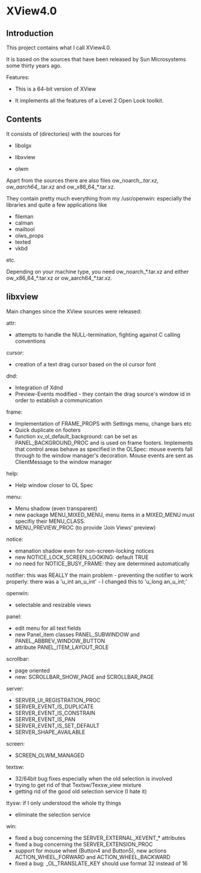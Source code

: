 XView4.0
========

Introduction
------------

This project contains what I call XView4.0.

It is based on the sources that have been released by Sun Microsystems some thirty years ago.


Features:

* This is a 64-bit version of XView

* It implements all the features of a Level 2 Open Look toolkit.



Contents
--------

It consists of (directories) with the sources for

* libolgx

* libxview

* olwm


Apart from the sources there are also files ow_noarch_*.tar.xz, ow_aarch64_*.tar.xz and ow_x86_64_*.tar.xz.

They contain pretty much everything from my /usr/openwin: especially the libraries and quite a few applications like

* fileman
* calman
* mailtool
* olws_props
* texted
* vkbd

etc.

Depending on your machine type, you need 
ow_noarch_\*.tar.xz and either ow_x86_64_\*.tar.xz or ow_aarch64\_*.tar.xz.



libxview
--------

Main changes since the XView sources were released:


attr:
* attempts to handle the NULL-termination, fighting against C calling conventions

cursor:
* creation of a text drag cursor based on the ol cursor font

dnd:
* Integration of Xdnd
* Preview-Events modified - they contain the drag source's window id in order to establish a communication

frame:
* Implementation of FRAME_PROPS with Settings menu, change bars etc
* Quick duplicate on footers
* function xv_ol_default_background: can be set as PANEL_BACKGROUND_PROC and is used on frame footers. Implements that control areas behave as specified in the OLSpec: mouse events fall through to the window manager's decoration. Mouse events are sent as ClientMessage to the window manager

help:
* Help window closer to OL Spec

menu:
* Menu shadow (even transparent)
* new package MENU_MIXED_MENU, menu items in a MIXED_MENU must specifiy their MENU_CLASS.
* MENU_PREVIEW_PROC (to provide 'Join Views' preview)

notice:
* emanation shadow even for non-screen-locking notices 
* new NOTICE_LOCK_SCREEN_LOOKING: default TRUE
* no need for NOTICE_BUSY_FRAME: they are determined automatically

notifier:
	this was REALLY the main problem - preventing the notifier to work
	properly: there was a 'u_int an_u_int' - I changed this to 
	'u_long an_u_int;'

openwin:
* selectable and resizable views

panel:
* edit menu for all text fields
* new Panel_item classes PANEL_SUBWINDOW and PANEL_ABBREV_WINDOW_BUTTON
* attribute PANEL_ITEM_LAYOUT_ROLE

scrollbar:
* page oriented
* new: SCROLLBAR_SHOW_PAGE and SCROLLBAR_PAGE

server:
* SERVER_UI_REGISTRATION_PROC
* SERVER_EVENT_IS_DUPLICATE
* SERVER_EVENT_IS_CONSTRAIN
* SERVER_EVENT_IS_PAN
* SERVER_EVENT_IS_SET_DEFAULT
* SERVER_SHAPE_AVAILABLE

screen:
* SCREEN_OLWM_MANAGED

textsw:
* 32/64bit bug fixes especially when the old selection is involved
* trying to get rid of that Textsw/Texsw_view mixture
* getting rid of the good old selection service (I hate it)

ttysw:
	if I only understood the whole tty things
* eliminate the selection service

win:
* fixed a bug concerning the SERVER_EXTERNAL_XEVENT_* attributes
* fixed a bug concerning the SERVER_EXTENSION_PROC
* support for mouse wheel (Button4 and Button5), new actions ACTION_WHEEL_FORWARD and ACTION_WHEEL_BACKWARD
* fixed a bug: _OL_TRANSLATE_KEY should use format 32 instead of 16
